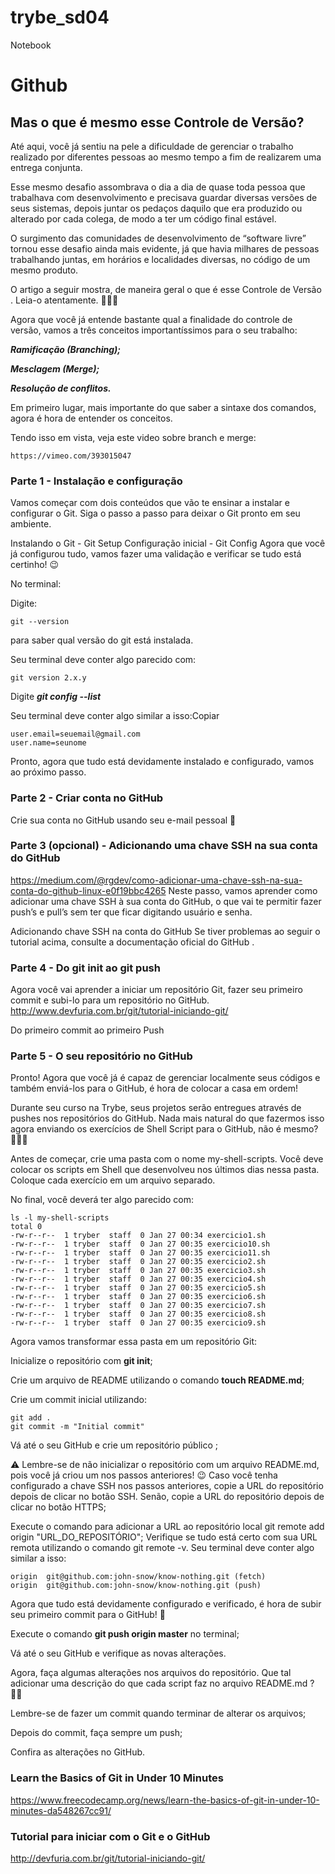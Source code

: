 # trybe_sd04
Notebook

# Github
## Mas o que é mesmo esse Controle de Versão?
Até aqui, você já sentiu na pele a dificuldade de gerenciar o trabalho realizado por diferentes pessoas ao mesmo tempo a fim de realizarem uma entrega conjunta.

Esse mesmo desafio assombrava o dia a dia de quase toda pessoa que trabalhava com desenvolvimento e precisava guardar diversas versões de seus sistemas, depois juntar os pedaços daquilo que era produzido ou alterado por cada colega, de modo a ter um código final estável.

O surgimento das comunidades de desenvolvimento de “software livre” tornou esse desafio ainda mais evidente, já que havia milhares de pessoas trabalhando juntas, em horários e localidades diversas, no código de um mesmo produto.

O artigo a seguir mostra, de maneira geral o que é esse Controle de Versão . Leia-o atentamente. 👩🏽‍🏫

Agora que você já entende bastante qual a finalidade do controle de versão, vamos a três conceitos importantíssimos para o seu trabalho:

***Ramificação (Branching);***

***Mesclagem (Merge);***

***Resolução de conflitos.***

Em primeiro lugar, mais importante do que saber a sintaxe dos comandos, agora é hora de entender os conceitos.

Tendo isso em vista, veja este video sobre branch e merge:

```
https://vimeo.com/393015047
```

### Parte 1 - Instalação e configuração

Vamos começar com dois conteúdos que vão te ensinar a instalar e configurar o Git. Siga o passo a passo para deixar o Git pronto em seu ambiente.

Instalando o Git - Git Setup
Configuração inicial - Git Config
Agora que você já configurou tudo, vamos fazer uma validação e verificar se tudo está certinho! 😉

No terminal:

Digite:
```
git --version 
```
para saber qual versão do git está instalada.


Seu terminal deve conter algo parecido com:
```
git version 2.x.y
```
Digite ***git config --list***

Seu terminal deve conter algo similar a isso:Copiar
```
user.email=seuemail@gmail.com
user.name=seunome
```
Pronto, agora que tudo está devidamente instalado e configurado, vamos ao próximo passo.

### Parte 2 - Criar conta no GitHub
Crie sua conta no GitHub usando seu e-mail pessoal 🐙

### Parte 3 (opcional) - Adicionando uma chave SSH na sua conta do GitHub
https://medium.com/@rgdev/como-adicionar-uma-chave-ssh-na-sua-conta-do-github-linux-e0f19bbc4265
Neste passo, vamos aprender como adicionar uma chave SSH à sua conta do GitHub, o que vai te permitir fazer push’s e pull’s sem ter que ficar digitando usuário e senha.

Adicionando chave SSH na conta do GitHub
Se tiver problemas ao seguir o tutorial acima, consulte a documentação oficial do GitHub .

### Parte 4 - Do git init ao git push
Agora você vai aprender a iniciar um repositório Git, fazer seu primeiro commit e subi-lo para um repositório no GitHub.
http://www.devfuria.com.br/git/tutorial-iniciando-git/

Do primeiro commit ao primeiro Push
### Parte 5 - O seu repositório no GitHub
Pronto! Agora que você já é capaz de gerenciar localmente seus códigos e também enviá-los para o GitHub, é hora de colocar a casa em ordem!

Durante seu curso na Trybe, seus projetos serão entregues através de pushes nos repositórios do GitHub. Nada mais natural do que fazermos isso agora enviando os exercícios de Shell Script para o GitHub, não é mesmo? 👨🏽‍💻

Antes de começar, crie uma pasta com o nome my-shell-scripts. Você deve colocar os scripts em Shell que desenvolveu nos últimos dias nessa pasta. Coloque cada exercício em um arquivo separado.

No final, você deverá ter algo parecido com:

```
ls -l my-shell-scripts
total 0
-rw-r--r--  1 tryber  staff  0 Jan 27 00:34 exercicio1.sh
-rw-r--r--  1 tryber  staff  0 Jan 27 00:35 exercicio10.sh
-rw-r--r--  1 tryber  staff  0 Jan 27 00:35 exercicio11.sh
-rw-r--r--  1 tryber  staff  0 Jan 27 00:35 exercicio2.sh
-rw-r--r--  1 tryber  staff  0 Jan 27 00:35 exercicio3.sh
-rw-r--r--  1 tryber  staff  0 Jan 27 00:35 exercicio4.sh
-rw-r--r--  1 tryber  staff  0 Jan 27 00:35 exercicio5.sh
-rw-r--r--  1 tryber  staff  0 Jan 27 00:35 exercicio6.sh
-rw-r--r--  1 tryber  staff  0 Jan 27 00:35 exercicio7.sh
-rw-r--r--  1 tryber  staff  0 Jan 27 00:35 exercicio8.sh
-rw-r--r--  1 tryber  staff  0 Jan 27 00:35 exercicio9.sh
```

Agora vamos transformar essa pasta em um repositório Git:

Inicialize o repositório com **git init**;

Crie um arquivo de README utilizando o comando **touch README.md**;

Crie um commit inicial utilizando:

```
git add .
git commit -m "Initial commit"
```
Vá até o seu GitHub e crie um repositório público ;

⚠️ Lembre-se de não inicializar o repositório com um arquivo README.md, pois você já criou um nos passos anteriores! 😉
Caso você tenha configurado a chave SSH nos passos anteriores, copie a URL do repositório depois de clicar no botão SSH. Senão, copie a URL do repositório depois de clicar no botão HTTPS;

Execute o comando para adicionar a URL ao repositório local git remote add origin "URL_DO_REPOSITÓRIO";
Verifique se tudo está certo com sua URL remota utilizando o comando git remote -v. Seu terminal deve conter algo similar a isso:

```
origin	git@github.com:john-snow/know-nothing.git (fetch)
origin	git@github.com:john-snow/know-nothing.git (push)
```
Agora que tudo está devidamente configurado e verificado, é hora de subir seu primeiro commit para o GitHub! 🤩

Execute o comando **git push origin master** no terminal;

Vá até o seu GitHub e verifique as novas alterações.

Agora, faça algumas alterações nos arquivos do repositório. Que tal adicionar uma descrição do que cada script faz no arquivo README.md ? 💪🏼

Lembre-se de fazer um commit quando terminar de alterar os arquivos;

Depois do commit, faça sempre um push;

Confira as alterações no GitHub.

### Learn the Basics of Git in Under 10 Minutes

https://www.freecodecamp.org/news/learn-the-basics-of-git-in-under-10-minutes-da548267cc91/

### Tutorial para iniciar com o Git e o GitHub
http://devfuria.com.br/git/tutorial-iniciando-git/
